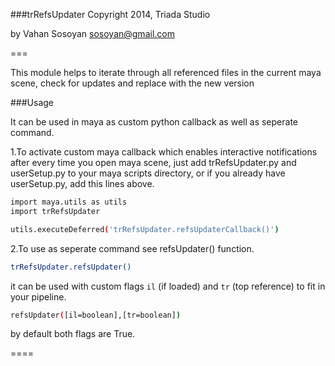 ###trRefsUpdater
Copyright 2014, Triada Studio

by Vahan Sosoyan sosoyan@gmail.com

===

This module helps to iterate through all referenced files in the current maya scene, check for updates and replace with the new version

###Usage

It can be used in maya as custom python callback as well as seperate command.

1.To activate custom maya callback which enables interactive notifications after every time you open maya scene, just add trRefsUpdater.py and userSetup.py to your maya scripts directory, or if you already have userSetup.py, add this lines above.

```bash
import maya.utils as utils
import trRefsUpdater

utils.executeDeferred('trRefsUpdater.refsUpdaterCallback()')
```

2.To use as seperate command see refsUpdater() function.

```bash
trRefsUpdater.refsUpdater()
```
it can be used with custom flags `il` (if loaded) and `tr` (top reference) to fit in your pipeline.

```bash
refsUpdater([il=boolean],[tr=boolean])
```

by default both flags are True.

====
